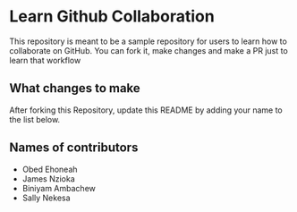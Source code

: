 
# Learn Github Collaboration
This repository is meant to be a sample repository for users to learn how to collaborate on GitHub. You can fork it, make changes and make a PR just to learn that workflow

## What changes to make
After forking this Repository, update this README by adding your name to the list below.

## Names of contributors
- Obed Ehoneah
- James Nzioka
- Biniyam Ambachew
- Sally Nekesa 
  
